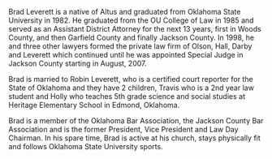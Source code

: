 ﻿---
fname: 'Brad'
lname: 'Leverett'
id: 975
published: false
layout: judge-bio
---
Brad Leverett is a native of Altus and graduated from Oklahoma State University in 1982. He graduated from the OU College of Law in 1985 and served as an Assistant District Attorney for the next 13 years, first in Woods County, and then Garfield County and finally Jackson County. In 1998, he and three other lawyers formed the private law firm of Olson, Hall, Darby and Leverett which continued until he was appointed Special Judge in Jackson County starting in August, 2007.  

Brad is married to Robin Leverett, who is a certified court reporter for the State of Oklahoma and they have 2 children, Travis who is a 2nd year law student and Holly who teaches 5th grade science and social studies at Heritage Elementary School in Edmond, Oklahoma. 

Brad is a member of the Oklahoma Bar Association, the Jackson County Bar Association and is the former President, Vice President and Law Day Chairman. In his spare time, Brad is active at his church, stays physically fit and follows Oklahoma State University sports.
